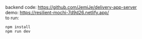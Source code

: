 backend code: https://github.com/JemiJe/delivery-app-server <br>
demo: https://resilient-mochi-7d9d26.netlify.app/ <br>
to run: <br>

```
npm install
npm run dev
```

